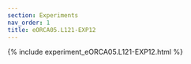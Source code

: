 ```yaml
---
section: Experiments
nav_order: 1
title: eORCA05.L121-EXP12
---
```


{% include experiment_eORCA05.L121-EXP12.html %}

